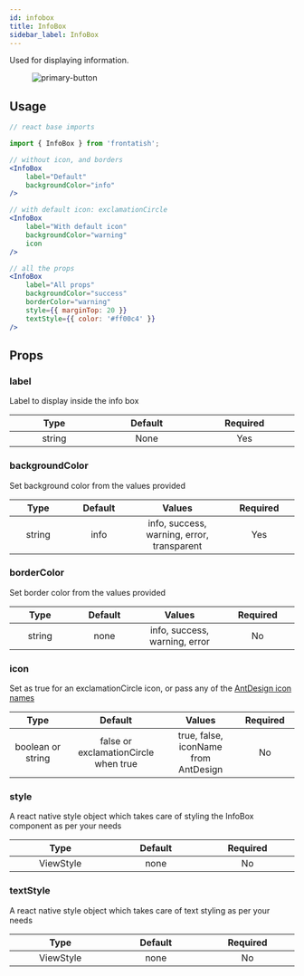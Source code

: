```yaml
---
id: infobox
title: InfoBox
sidebar_label: InfoBox
---
```


Used for displaying information.

<div className="image-horizontal-preview">
    <figure>
      <img src="/frontatish/img/InfoBox.png" alt="primary-button" />
    </figure>
</div>

## Usage

```jsx
// react base imports

import { InfoBox } from 'frontatish';

// without icon, and borders
<InfoBox
    label="Default"
    backgroundColor="info"
/>

// with default icon: exclamationCircle
<InfoBox
    label="With default icon"
    backgroundColor="warning"
    icon
/>

// all the props
<InfoBox
    label="All props"
    backgroundColor="success"
    borderColor="warning"
    style={{ marginTop: 20 }}
    textStyle={{ color: '#ff00c4' }}
/>
```

## Props

### label

Label to display inside the info box

|           Type            |         Default         |        Required        |
| :-----------------------: | :---------------------: | :--------------------: |
| string <img width="500"/> | None <img width="500"/> | Yes <img width="500"/> |

### backgroundColor

Set background color from the values provided

|           Type            |            Default             |                 Values                  |       Required        |
| :-----------------------: | :----------------------------: | :-------------------------------------: | :-------------------: |
| string <img width="500"/> | info <img width="500"/> | info, success, warning, error, transparent <img width="500"/> | Yes <img width="500"/> |

### borderColor

Set border color from the values provided

|           Type            |            Default             |                 Values                  |       Required        |
| :-----------------------: | :----------------------------: | :-------------------------------------: | :-------------------: |
| string <img width="500"/> | none <img width="500"/> | info, success, warning, error <img width="500"/> | No <img width="500"/> |

### icon

Set as true for an exclamationCircle icon, or pass any of the [AntDesign icon names](https://oblador.github.io/react-native-vector-icons/)

|            Type            |              Default            |                    Values                   |     Required        |
| :------------------------: | :-----------------------------: | :-----------------------------------------: | :-----------------: |
| boolean or string <img width="500"/> | false or exclamationCircle when true <img width="500"/> | true, false, iconName from AntDesign  <img width="500"/>     |No <img width="500"/> |

### style

A react native style object which takes care of styling the InfoBox component as per your needs

|             Type             |         Default         |       Required        |
| :--------------------------: | :---------------------: | :-------------------: |
| ViewStyle <img width="500"/> | none <img width="500"/> | No <img width="500"/> |

### textStyle

A react native style object which takes care of text styling as per your needs

|             Type             |         Default         |       Required        |
| :--------------------------: | :---------------------: | :-------------------: |
| ViewStyle <img width="500"/> | none <img width="500"/> | No <img width="500"/> |
